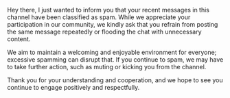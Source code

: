 Hey there, I just wanted to inform you that your recent messages in this channel have been classified as spam.
While we appreciate your participation in our community, we kindly ask that you refrain from posting the same message repeatedly or flooding the chat with unnecessary content.

We aim to maintain a welcoming and enjoyable environment for everyone; excessive spamming can disrupt that.
If you continue to spam, we may have to take further action, such as muting or kicking you from the channel.

Thank you for your understanding and cooperation, and we hope to see you continue to engage positively and respectfully.
